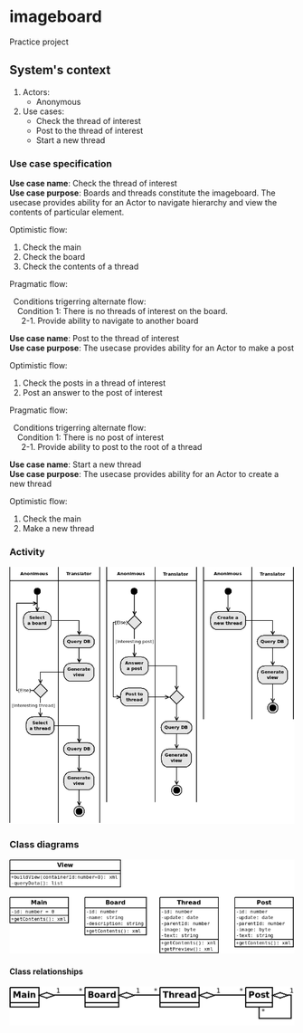 # imageboard

Practice project


## System's context

1. Actors:
   - Anonymous
1. Use cases:
   - Check the thread of interest
   - Post to the thread of interest
   - Start a new thread


### Use case specification

__Use case name__: Check the thread of interest\
__Use case purpose__: Boards and threads constitute the imageboard. The usecase provides ability for an Actor to navigate hierarchy and view the contents of particular element.

Optimistic flow:

1. Check the main
1. Check the board
1. Check the contents of a thread

Pragmatic flow:

&ensp;Conditions trigerring alternate flow:\
&emsp;Condition 1: There is no threads of interest on the board.\
&emsp;&ensp;2-1. Provide ability to navigate to another board

__Use case name__: Post to the thread of interest\
__Use case purpose__: The usecase provides ability for an Actor to make a post

Optimistic flow:

1. Check the posts in a thread of interest
1. Post an answer to the post of interest

Pragmatic flow:

&ensp;Conditions trigerring alternate flow:\
&emsp;Condition 1: There is no post of interest\
&emsp;&ensp;2-1. Provide ability to post to the root of a thread

__Use case name__: Start a new thread\
__Use case purpose__: The usecase provides ability for an Actor to create a new thread

Optimistic flow:

1. Check the main
1. Make a new thread

### Activity

![activity diagram](./actions.png "Activity diagram")

### Class diagrams

![class list](./classes.png "Basic classes")

#### Class relationships
![class relationships](./classes_rl.png "Basic class relationships")
